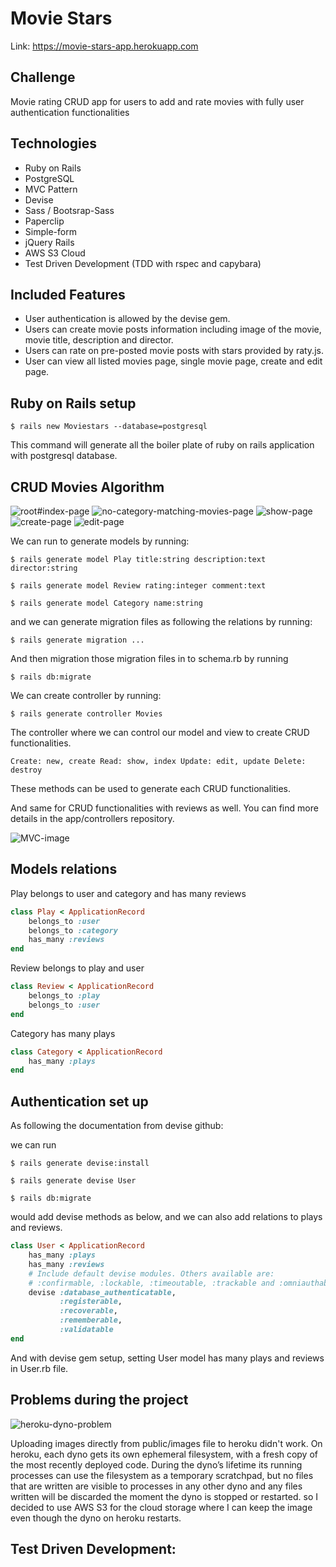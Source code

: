 # Movie Stars

Link: https://movie-stars-app.herokuapp.com

## Challenge

Movie rating CRUD app for users to add and rate movies with fully user authentication functionalities

## Technologies

- Ruby on Rails
- PostgreSQL
- MVC Pattern
- Devise
- Sass / Bootsrap-Sass
- Paperclip
- Simple-form
- jQuery Rails
- AWS S3 Cloud
- Test Driven Development (TDD with rspec and capybara)

## Included Features

- User authentication is allowed by the devise gem.
- Users can create movie posts information including image of the movie, movie title, description and director.
- Users can rate on pre-posted movie posts with stars provided by raty.js.
- User can view all listed movies page, single movie page, create and edit page.

## Ruby on Rails setup

`$ rails new Moviestars --database=postgresql`

This command will generate all the boiler plate of ruby on rails application with postgresql database.

## CRUD Movies Algorithm

![root#index-page](./public/image/root-index-page-with-category-sort.png)
![no-category-matching-movies-page](./public/image/no-category-available-page.png)
![show-page](./public/image/show-page.png)
![create-page](./public/image/create-page.png)
![edit-page](./public/image/edit-page.png)

We can run to generate models by running:

`$ rails generate model Play title:string description:text director:string`

`$ rails generate model Review rating:integer comment:text`

`$ rails generate model Category name:string`

and we can generate migration files as following the relations by running:

`$ rails generate migration ...`

And then migration those migration files in to schema.rb by running

`$ rails db:migrate`

We can create controller by running:

`$ rails generate controller Movies`

The controller where we can control our model and view to create CRUD functionalities.

`Create: new, create Read: show, index Update: edit, update Delete: destroy`

These methods can be used to generate each CRUD functionalities.

And same for CRUD functionalities with reviews as well. You can find more details in the app/controllers repository.

![MVC-image](./public/image/MVC-pattern.png)

## Models relations

Play belongs to user and category and has many reviews

```ruby
class Play < ApplicationRecord
	belongs_to :user
	belongs_to :category
	has_many :reviews
end
```

Review belongs to play and user

```ruby
class Review < ApplicationRecord
	belongs_to :play
	belongs_to :user
end
```

Category has many plays

```ruby
class Category < ApplicationRecord
	has_many :plays
end
```

## Authentication set up

As following the documentation from devise github:

we can run

`$ rails generate devise:install`

`$ rails generate devise User`

`$ rails db:migrate`

would add devise methods as below, and we can also add relations to plays and reviews.

```ruby
class User < ApplicationRecord
	has_many :plays
	has_many :reviews
	# Include default devise modules. Others available are:
	# :confirmable, :lockable, :timeoutable, :trackable and :omniauthable
	devise :database_authenticatable,
	       :registerable,
	       :recoverable,
	       :rememberable,
	       :validatable
end
```

And with devise gem setup, setting User model has many plays and reviews in User.rb file.

## Problems during the project

![heroku-dyno-problem](./public/image/images-rendering-errors-heroku.png)

Uploading images directly from public/images file to heroku didn't work. On heroku, each dyno gets its own ephemeral filesystem, with a fresh copy of the most recently deployed code. During the dyno’s lifetime its running processes can use the filesystem as a temporary scratchpad, but no files that are written are visible to processes in any other dyno and any files written will be discarded the moment the dyno is stopped or restarted. so I decided to use AWS S3 for the cloud storage where I can keep the image even though the dyno on heroku restarts.

## Test Driven Development:
